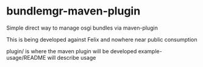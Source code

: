 bundlemgr-maven-plugin
======================

Simple direct way to manage osgi bundles via maven-plugin

This is being developed against Felix and nowhere near public consumption

plugin/ is where the maven plugin will be developed
example-usage/README will describe usage
